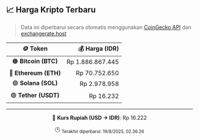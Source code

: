 

<!-- HARGA_KRIPTO -->
## 📈 Harga Kripto Terbaru

> Data ini diperbarui secara otomatis menggunakan [CoinGecko API](https://www.coingecko.com/) dan [exchangerate.host](https://exchangerate.host/)

<div align="center">

| 🪙 Token | 💰 Harga (IDR) |
|:------:|---------------:|
| 🟠 **Bitcoin (BTC)**   | Rp 1.886.867.445 |
| 🔵 **Ethereum (ETH)**  | Rp 70.752.650 |
| 🟣 **Solana (SOL)**    | Rp 2.978.958 |
| 🟢 **Tether (USDT)**   | Rp 16.232 |

---

💱 **Kurs Rupiah (USD → IDR)**: Rp 16.222

🕒 <sub>Terakhir diperbarui: 19/8/2025, 02.36.26</sub>

</div>
<!-- /HARGA_KRIPTO -->